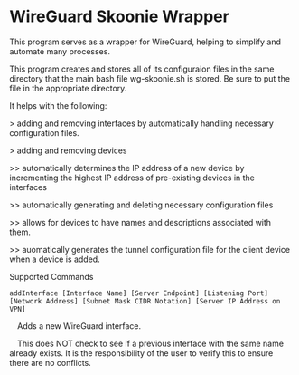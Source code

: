 
# WireGuard Skoonie Wrapper

This program serves as a wrapper for WireGuard, helping to simplify and automate many processes.

This program creates and stores all of its configuraion files in the same directory that the main bash file wg-skoonie.sh is stored. Be sure to put the file in the appropriate directory.

It helps with the following:

\> adding and removing interfaces by automatically handling necessary configuration files.

\> adding and removing devices

\>\> automatically determines the IP address of a new device by incrementing the highest IP address of pre-existing devices in the interfaces

\>\> automatically generating and deleting necessary configuration files

\>\> allows for devices to have names and descriptions associated with them.

\>\> auomatically generates the tunnel configuration file for the client device when a device is added.

Supported Commands

`addInterface [Interface Name] [Server Endpoint] [Listening Port] [Network Address] [Subnet Mask CIDR Notation] [Server IP Address on VPN]`

&emsp;Adds a new WireGuard interface.
	 
&emsp;This does NOT check to see if a previous interface with the same name already exists. It is the responsibility of the user to verify this to ensure there are no conflicts.